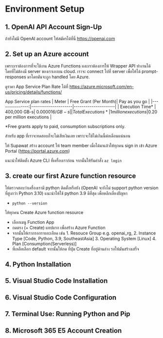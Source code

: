 # Environment Setup

## 1. OpenAI API Account Sign-Up
ถ้ายังไม่มี OpenAI account ให้สมัครได้ที่นี่ https://openai.com 

## 2. Set up an Azure account
เพราะเราต้องการที่จะใช้งาน Azure Functions และเราต้องการให้ Wrapper API ทำงานได้โดยที่ไม่ต้องมี server ของเราเองบน cloud. เราจะ connect ไปที่ server เพื่อให้ได้ prompt-responses มาโดยมันจะถูก handled โดย Azure.

ดูราคา App Service Plan Rate ได้ที่ https://azure.microsoft.com/en-us/pricing/details/functions/ 

App Service plan rates
| Meter    | Free Grant (Per Month)| 	Pay as you go |
|---------------:|---------------------|---------------------| 
|   Execution Time* | 400,000 GB-s| $0.000016/GB-s |
|    Total Executions*| 	1 million executions  |$0.20 per million executions |

*Free grants apply to paid, consumption subscriptions only.

สำหรับ app ที่เราจะทดสอบก็จะไม่เสียเงินเลย เพราะจะใช้ไม่เกินนี้ต่อเดือนแน่นอน

ให้ Supawat สร้าง account ให้ team member เมื่อได้มาแล้วให้ทุกคน sign in เข้า Azure Portal (https://portal.azure.com)

แนะนำให้ติดตั้ง Azure CLI ที่เครื่องเราก่อน จากนั้นให้รันคำสั่ง `az login` 

## 3. create our first Azure function resource
ให้ตรวจสอบว่าเครื่องเรามี python ติดตั้งหรือยัง (OpenAI จะยังไม่ support python version ที่สูงกว่า Python 3.10) แนะนำให้ใช้ python 3.9 ดีที่สุด เพื่อหลีกเลี่ยงปัญหา
-  `python --version`

ให้ทุกคน Create Azure function resource
  
- เลือกเมนู Function App 
- กดตรง (+ Create) แทปแรก เพื่อสร้าง Azure Function
- จากนั้นให้เรากรอกรายละเอียด เช่น 1. Resouce Group e.g. openai_rg, 2. Instance Type [Code, Python, 3.9, SoutheastAsia] 3. Operating System [Linux] 4. Plan [Consumption(Serverless)]
- ที่เหลือเลือก default จากนั้นให้กด ที่ปุ่ม Create ที่อยู่ด้านล่าง รอให้มันสร้างเสร็จ

## 4. Python Installation

## 5. Visual Studio Code Installation

## 6. Visual Studio Code Configuration

## 7. Terminal Use: Running Python and Pip

## 8. Microsoft 365 E5 Account Creation
